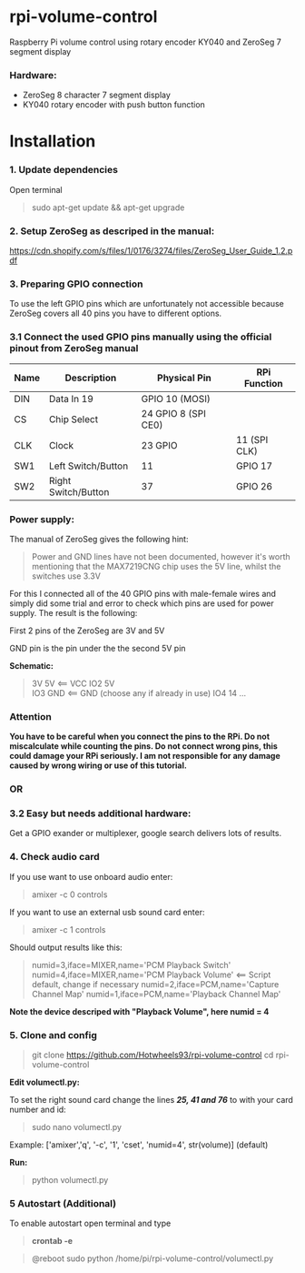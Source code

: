 # rpi-volume-control
Raspberry Pi volume control using rotary encoder KY040 and ZeroSeg 7 segment display

### Hardware: ###

- ZeroSeg  8 character 7 segment display
- KY040 rotary encoder with push button function

# Installation

### 1. Update dependencies ###

Open terminal

> sudo apt-get update && apt-get upgrade 

### 2. Setup ZeroSeg as descriped in the manual: ###

https://cdn.shopify.com/s/files/1/0176/3274/files/ZeroSeg_User_Guide_1.2.pdf

### 3. Preparing GPIO connection ###

To use the left GPIO pins which are unfortunately not accessible because ZeroSeg covers all 40 pins you have to different options.


### 3.1 Connect the used GPIO pins manually using the official pinout from ZeroSeg manual ###

| Name | Description | Physical Pin | RPi Function |
| --- | --- | --- | --- |
|DIN| Data In 19 | GPIO 10 (MOSI)|
|CS| Chip Select | 24 GPIO 8 (SPI CE0)|
|CLK| Clock | 23 GPIO | 11 (SPI CLK)|
|SW1| Left Switch/Button | 11 | GPIO 17|
|SW2| Right Switch/Button |37 | GPIO 26|


### Power supply: ###

The manual of ZeroSeg gives the following hint:

> Power and GND lines have not been documented, however it's worth mentioning that the MAX7219CNG chip uses the 5V line, whilst the switches use 3.3V

For this I connected all of the 40 GPIO pins with male-female wires and simply did some trial and error to check which pins are used for power supply. The result is the following:

First 2 pins of the ZeroSeg are 3V and 5V

GND pin is the pin under the the second 5V pin

**Schematic:**

> 3V    5V                    <== VCC
IO2   5V              
IO3   GND                   <== GND (choose any if already in use)
IO4   14
  ... 

### Attention ###

**You have to be careful when you connect the pins to the RPi. Do not miscalculate while counting the pins. Do not connect wrong pins, this could damage your RPi seriously. I am not responsible for any damage caused by wrong wiring or use of this tutorial.**


### OR ###

### 3.2 Easy but needs additional hardware: ###

Get a GPIO exander or multiplexer, google search delivers lots of results.

### 4. Check audio card ###

If you use want to use onboard audio enter:

> amixer -c 0 controls

If you want to use an external usb sound card enter:

> amixer -c 1 controls

Should output results like this:

> numid=3,iface=MIXER,name='PCM Playback Switch'
numid=4,iface=MIXER,name='PCM Playback Volume'      <== Script default, change if necessary
numid=2,iface=PCM,name='Capture Channel Map'
numid=1,iface=PCM,name='Playback Channel Map'

**Note the device descriped with "Playback Volume", here numid = 4**


### 5. Clone and config ###

 > git clone https://github.com/Hotwheels93/rpi-volume-control
 > cd rpi-volume-control
 
 **Edit volumectl.py:** 

To set the right sound card change the lines ***25, 41 and 76*** to with your card number and id:

> sudo nano volumectl.py

Example: ['amixer','q', '-c', '1', 'cset', 'numid=4', str(volume)] (default)
 
 **Run:**
 > python volumectl.py


### 5 Autostart (Additional) ###

To enable autostart open terminal and type

> **crontab -e**

> @reboot sudo python /home/pi/rpi-volume-control/volumectl.py


